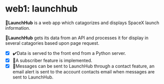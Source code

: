 # web1: launchhub
:rocket:**LaunchHub** is a web app which catagorizes and displays SpaceX launch information.

:rocket:**LaunchHub** gets its data from an API and processes it for display in several catagories based upon page request.
- [x] :heavy_check_mark:Data is served to the front end from a Python server.
- [x] :beginner:A subscriber feature is implemented.
- [x] :email:Messages can be sent to LaunchHub through a contact feature, an email alert is sent to the account contacts email when messages are sent to LaunchHub.
